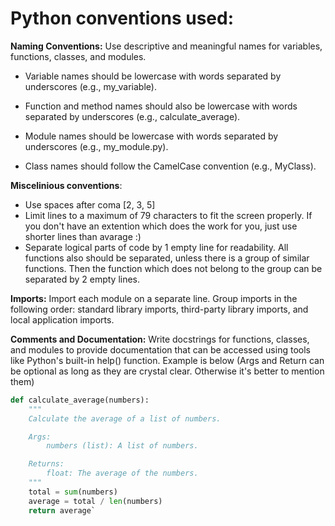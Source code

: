 # Python conventions used:

**Naming Conventions:** Use descriptive and meaningful names for variables, functions, classes, and modules. 
* Variable names should be lowercase with words separated by underscores (e.g., my_variable). 
* Function and method names should also be lowercase with words separated by underscores (e.g., calculate_average). 
* Module names should be lowercase with words separated by underscores (e.g., my_module.py). 

* Class names should follow the CamelCase convention (e.g., MyClass).

**Miscelinious conventions**:
* Use spaces after coma [2, 3, 5]
* Limit lines to a maximum of 79 characters to fit the screen properly. If you don't have an extention which does the work for you, just use shorter lines than avarage :) 
* Separate logical parts of code by 1 empty line for readability. All functions also should be separated, unless there is a group of similar functions. Then the function which does not belong to the group can be separated by 2 empty lines.

**Imports:** Import each module on a separate line. Group imports in the following order: standard library imports, third-party library imports, and local application imports.

**Comments and Documentation:** Write docstrings for functions, classes, and modules to provide documentation that can be accessed using tools like Python's built-in help() function. Example is below (Args and Return can be optional as long as they are crystal clear. Otherwise it's better to mention them)
```python
def calculate_average(numbers):
    """
    Calculate the average of a list of numbers.

    Args:
        numbers (list): A list of numbers.

    Returns:
        float: The average of the numbers.
    """
    total = sum(numbers)
    average = total / len(numbers)
    return average`
```